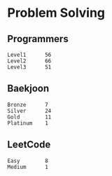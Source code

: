 # Problem Solving

## Programmers
```
Level1      56
Level2      66
Level3      51
```

## Baekjoon
```
Bronze      7
Silver      24
Gold        11
Platinum    1
```

## LeetCode
```
Easy        8
Medium      1
```